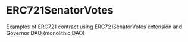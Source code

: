 # ERC721SenatorVotes

Examples of ERC721 contract using ERC721SenatorVotes extension and Governor DAO (monolithic DAO)
